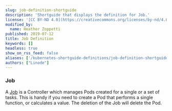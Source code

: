 ```yaml
---
slug: job-definition-shortguide
description: 'Shortguide that displays the definition for Job.'
license: '[CC BY-ND 4.0](https://creativecommons.org/licenses/by-nd/4.0)'
modified_by:
  name: Heather Zoppetti
published: 2019-07-12
title: Job Definition
keywords: []
headless: true
show_on_rss_feed: false
aliases: ['/kubernetes-shortguide-definitions/job-definition-shortguide/']
authors: ["Linode"]
---
```


### Job

A [Job](https://kubernetes.io/docs/concepts/workloads/controllers/jobs-run-to-completion/) is a Controller which manages Pods created for a single or a set of tasks. This is handy if you need to create a Pod that performs a single function, or calculates a value. The deletion of the Job will delete the Pod.
